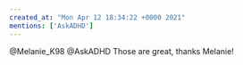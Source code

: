 ```yaml
---
created_at: "Mon Apr 12 18:34:22 +0000 2021"
mentions: ['AskADHD']
---
```


@Melanie_K98 @AskADHD Those are great, thanks Melanie!